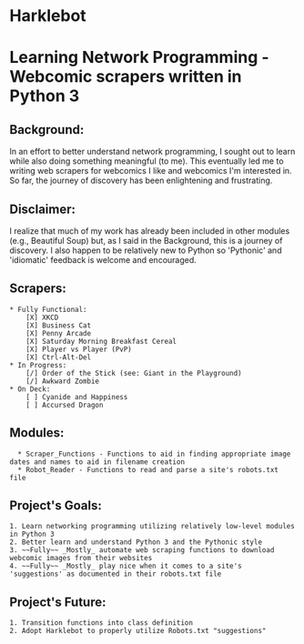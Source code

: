 # Harklebot #
# Learning Network Programming - Webcomic scrapers written in Python 3 #

## Background: ##
  In an effort to better understand network programming, I sought out to learn while also doing something meaningful (to me).  This eventually led me to writing web scrapers for webcomics I like and webcomics I'm interested in.  So far, the journey of discovery has been enlightening and frustrating.
  
## Disclaimer: ##
  I realize that much of my work has already been included in other modules (e.g., Beautiful Soup) but, as I said in the Background, this is a journey of discovery.  I also happen to be relatively new to Python so 'Pythonic' and 'idiomatic' feedback is welcome and encouraged.

## Scrapers: ##
    * Fully Functional:
        [X] XKCD
        [X] Business Cat
        [X] Penny Arcade
        [X] Saturday Morning Breakfast Cereal
        [X] Player vs Player (PvP) 
        [X] Ctrl-Alt-Del
    * In Progress:
        [/] Order of the Stick (see: Giant in the Playground)
        [/] Awkward Zombie
    * On Deck:
        [ ] Cyanide and Happiness
        [ ] Accursed Dragon
    
## Modules: ##
      * Scraper_Functions - Functions to aid in finding appropriate image dates and names to aid in filename creation
      * Robot_Reader - Functions to read and parse a site's robots.txt file
  
## Project's Goals: ##
    1. Learn networking programming utilizing relatively low-level modules in Python 3
    2. Better learn and understand Python 3 and the Pythonic style
    3. ~~Fully~~ _Mostly_ automate web scraping functions to download webcomic images from their websites
    4. ~~Fully~~ _Mostly_ play nice when it comes to a site's 'suggestions' as documented in their robots.txt file

## Project's Future: ##
    1. Transition functions into class definition
    2. Adopt Harklebot to properly utilize Robots.txt "suggestions"
